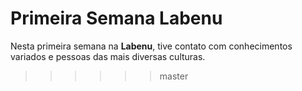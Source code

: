 # Primeira Semana Labenu 

Nesta primeira semana na **Labenu**, tive contato com conhecimentos variados e pessoas das mais diversas culturas.
>>>>>> master
